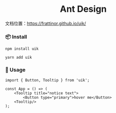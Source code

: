 <h1 align="center">Ant Design</h1>

文档位置：https://frattinor.github.io/uik/

### 📦 Install

```
npm install uik
```

```
yarn add uik
```

### 🔨 Usage

```
import { Button, Tooltip } from 'uik';

const App = () => (
    <Tooltip title="notice text">
        <Button type="primary">hover me</Button>
    <Tooltip/>
);
```

